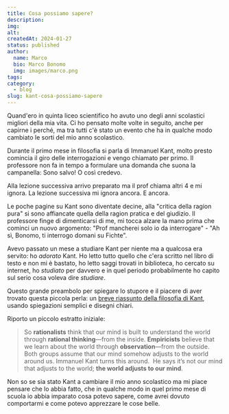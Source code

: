 ```yaml
---
title: Cosa possiamo sapere?
description: 
img: 
alt: 
createdAt: 2024-01-27
status: published
author:
  name: Marco
  bio: Marco Bonomo
  img: images/marco.png
tags: 
category:
  - blog
slug: kant-cosa-possiamo-sapere
---
```

Quand'ero in quinta liceo scientifico ho avuto uno degli anni scolastici migliori della mia vita. Ci ho pensato molte volte in seguito, anche per capirne i perché, ma tra tutti c'è stato un evento che ha in qualche modo cambiato le sorti del mio anno scolastico.

Durante il primo mese in filosofia si parla di Immanuel Kant, molto presto comincia il giro delle interrogazioni e vengo chiamato per primo.
Il professore non fa in tempo a formulare una domanda che suona la campanella: Sono salvo! O così credevo.

Alla lezione successiva arrivo preparato ma il prof chiama altri 4 e mi ignora. La lezione successiva mi ignora ancora. E ancora.

Le poche pagine su Kant sono diventate decine, alla "critica della ragion pura" si sono affiancate quella della ragion pratica e del giudizio.
Il professore finge di dimenticarsi di me, mi tocca alzare la mano prima che cominci un nuovo argomento: "Prof mancherei solo io da interrogare" - "Ah sì, Bonomo, ti interrogo domani su Fichte".

Avevo passato un mese a studiare Kant per niente ma a qualcosa era servito: ho *adorato* Kant. Ho letto tutto quello che c'era scritto nel libro di testo e non mi è bastato, ho letto saggi trovati in biblioteca, ho cercato su internet, ho *studiato* per davvero e in quel periodo probabilmente ho capito sul serio cosa voleva dire *studiare*.

Questo grande preambolo per spiegare lo stupore e il piacere di aver trovato questa piccola perla: un [breve riassunto della filosofia di Kant](https://ralphammer.com/immanuel-kant-what-can-we-know/), usando spiegazioni semplici e disegni chiari.

Riporto un piccolo estratto iniziale:
 
> So **rationalists** think that our mind is built to understand the world through **rational thinking**—from the inside. **Empiricists** believe that we learn about the world through **observation**—from the outside. 
> Both groups assume that our mind somehow adjusts to the world around us.
> Immanuel Kant turns this around. 
> He says it’s not our mind that adjusts to the world; **the world adjusts to our mind**. 

Non so se sia stato Kant a cambiare il mio anno scolastico ma mi piace pensare che lo abbia fatto, che in qualche modo in quel primo mese di scuola io abbia imparato cosa potevo sapere, come avrei dovuto comportarmi e come potevo apprezzare le cose belle.


